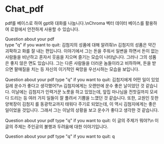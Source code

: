 # Chat_pdf

pdf를 베이스로 하여 gpt와 대화를 나눕니다.\nChroma 벡터 데이터 베이스를 활용하여 로컬에서 안전하게 사용할 수 있습니다.

Question about your pdf        
 type "q" if you want to quit: 김첨지의 성품에 대해 알려줘\n
김첨지의 성품은 약간 괴팍하고 화를 잘 내는 편입니다. 이야기에서 그는 돈을 주워서 일변을 하면서 돈이 없는 사람들을 비난하고 혼자서 웃음을 지으며 즐기는 모습이 나타납니다. 그러나 그의 성품은 좋지 않은 면도 있습니다. 그는 다른 사람들을 
더러운 놈들이라고 비하하며, 돈을 받으면 팔매질을 치는 등 자신의 이기적인 욕망을 우선시하는 모습을 보입니다.

Question about your pdf
 type "q" if you want to quit: 김첨지에게 어떤 일이 있었길레 운수가 좋다고 생각했어?\n
김첨지에게는 오랜만에 운수 좋은 날이었던 것 같습니다. 이날에는 김첨지가 인력거꾼 노릇을 하고 있었는데, 앞집 마나님을 전찻길까지 모셔다 드리는 등 여러 가지 일들이 잘 풀려서 기쁨을 느꼈던 것 같습니다. 또한, 교원인 듯한 양복장이 김첨지
를 동광학교까지 태워다 주기로 되었는데, 이 역시 김첨지에게는 좋은 일이었을 것입니다. 그래서 그는 이날의 상황을 보고 운수가 좋다고 생각한 것 같습니다.

Question about your pdf
 type "q" if you want to quit: 이 글의 주제가 뭐야?\n
이 글의 주제는 주인공의 불행과 두려움에 대한 이야기입니다.

Question about your pdf
 type "q" if you want to quit: q
